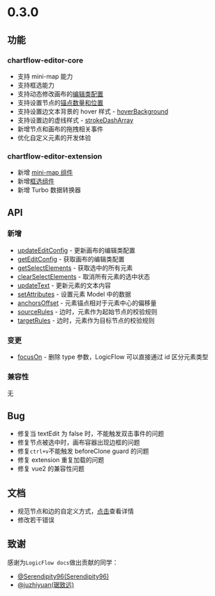 # 0.3.0

## 功能

### chartflow-editor-core

- 支持 mini-map 能力
- 支持框选能力
- 支持动态修改画布的[编辑类配置](/api/logicFlowApi.html#updateeditconfig)
- 支持设置节点的[锚点数量和位置](/guide/advance/customNode.html#设置锚点的数量和位置)
- 支持设置边文本背景的 hover 样式 - [hoverBackground](/guide/advance/theme.html#边文本)
- 支持设置边的虚线样式 - [strokeDashArray](/guide/advance/theme.html#直线)
- 新增节点和画布的拖拽相关事件
- 优化自定义元素的开发体验

### chartflow-editor-extension

- 新增 [mini-map 组件](/guide/extension/component-minimap.html)
- 新增[框选组件](/guide/extension/component-selection.html)
- 新增 Turbo 数据转换器

## API

### 新增

- [updateEditConfig](/api/logicFlowApi.html#updateeditconfig) - 更新画布的编辑类配置
- [getEditConfig](/api/logicFlowApi.html#geteditconfig) - 获取画布的编辑类配置
- [getSelectElements](/api/logicFlowApi.html#getselectelements) - 获取选中的所有元素
- [clearSelectElements](/api/logicFlowApi.html#clearselectelements) - 取消所有元素的选中状态
- [updateText](/api/logicFlowApi.html#updatetext) - 更新元素的文本内容
- [setAttributes](/api/customNodeApi.html#model) - 设置元素 Model 中的数据
- [anchorsOffset](/api/nodeApi.html#附加属性) - 元素锚点相对于元素中心的偏移量
- [sourceRules](/api/nodeApi.html#附加属性) - 边时，元素作为起始节点的校验规则
- [targetRules](/api/nodeApi.html#附加属性) - 边时，元素作为目标节点的校验规则

### 变更

- [focusOn](/api/logicFlowApi.html#focuson) - 删除 type 参数，LogicFlow 可以直接通过 id 区分元素类型

### 兼容性

无

## Bug

- 修复当 textEdit 为 false 时，不能触发双击事件的问题
- 修复节点被选中时，画布容器出现边框的问题
- 修复`ctrl+v`不能触发 beforeClone guard 的问题
- 修复 extension 重复加载的问题
- 修复 vue2 的兼容性问题

## 文档

- 规范节点和边的自定义方式，[点击](/guide/advance/customNode.md)查看详情
- 修改若干错误

## 致谢

感谢为`LogicFlow docs`做出贡献的同学：

- [@Serendipity96(Serendipity96)](https://github.com/Serendipity96)
- [@juzhiyuan(琚致远)](https://github.com/juzhiyuan)

